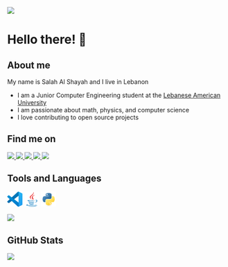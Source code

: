 ![](https://komarev.com/ghpvc/?username=salahalshayah&style=for-the-badge-square) [](https://github.com/salahalshayah)

# Hello there! 👋

## About  me
My name is Salah Al Shayah and I live in Lebanon
- I am a Junior Computer Engineering student at the [Lebanese American University](https://www.lau.edu.lb/)
- I am passionate about math, physics, and computer science
- I love contributing to open source projects


## Find me on
<a href="https://www.linkedin.com/in/salahalshayah">
    <img src="https://img.shields.io/badge/linkedin-%230077B5?style=for-the-badge&logo=linkedin&logoColor=white&color=0072b1" />
</a>
<a href="https://twitter.com/salahalshayah">
    <img src="https://img.shields.io/badge/twitter-%230077B5?style=for-the-badge&logo=twitter&logoColor=white&color=00acee" />
</a>
<a href="https://leetcode.com/Salah_Al_Shayah/">
    <img src="https://img.shields.io/badge/leetcode-%230077B5?style=for-the-badge&logo=leetcode&logoColor=black&color=ffa116" />
</a>
<a href="mailto:salah.alshayah@lau.edu">
    <img src="https://img.shields.io/badge/email-%230077B5?style=for-the-badge&logo=gmail&logoColor=white&color=D0D6A0" />
</a>
<a href="mailto:contact@salahalshayah.me">
    <img src="https://img.shields.io/badge/email-%230077B5?style=for-the-badge&logo=gmail&logoColor=white&color=0072C6" />
</a>

## Tools and Languages

<a href="https://code.visualstudio.com/"><img height="35" src="https://github.com/devicons/devicon/blob/master/icons/vscode/vscode-original.svg" /></a>
<a href="https://www.java.com/"><img height="35" src="https://github.com/devicons/devicon/blob/master/icons/java/java-original.svg" /></a>
<a href="https://www.python.org/"><img height="35" src="https://github.com/devicons/devicon/blob/master/icons/python/python-original.svg" /></a>

<img width="40%" src="https://github-readme-stats-eight-theta.vercel.app/api/top-langs/?username=salahalshayah&layout=compact&langs_count=8&theme=dark&hide=css,scss"/>

## GitHub Stats

<a href="https://github.com/salahalshayah/salahalshayah">
  <img width="50%" src="https://github-readme-stats.vercel.app/api?username=salahalshayah&show_icons=true&theme=dark&include_all_commits=true&count_private=true&number_format=long"/>
  
</a>
